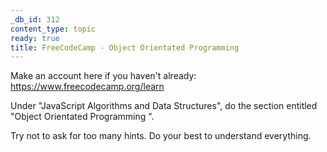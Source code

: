 ```yaml
---
_db_id: 312
content_type: topic
ready: true
title: FreeCodeCamp - Object Orientated Programming
---
```


Make an account here if you haven't already: https://www.freecodecamp.org/learn

Under "JavaScript Algorithms and Data Structures", do the section entitled "Object Orientated Programming ".

Try not to ask for too many hints. Do your best to understand everything.